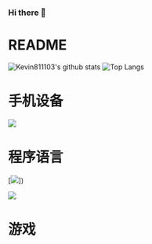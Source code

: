 ### Hi there 👋

# README

![Kevin811103's github stats](https://github-readme-stats.vercel.app/api?username=kevin811103)
![Top Langs](https://github-readme-stats.vercel.app/api/top-langs/?username=kevin811103&layout=compact&theme=vue-dark)

<!-- # linux 卡片

[![](https://img.shields.io/badge/OS-Arch%20Linux-33aadd?style=flat-square&logo=arch-linux&logoColor=ffffff)](https://www.archlinux.org/) -->

<!-- # mac 卡片

[![](https://img.shields.io/badge/macOS-Hackintosh-292e33?style=flat-square&logo=apple&logoColor=ffffff)](https://www.tonymacx86.com/) -->

# 手机设备

[![](https://img.shields.io/badge/ios-blue)](https://www.apple.com/)

# 程序语言

[![](https://img.shields.io/badge/-Java-007396?style=flat-square&logo=java&logoColor=ffffff)])

[![](https://img.shields.io/badge/javascript-blue)](https://developer.mozilla.org/zh-TW/docs/Web/JavaScript)

# 游戏

<!--
![](https://img.shields.io/badge/-Nintendo%20Switch-e60012?style=flat-square&logo=nintendo%20switch&logoColor=ffffff)
[![](https://img.shields.io/badge/Steam-171a21?style=flat-square&logo=steam&logoColor=ffffff)](https://steamcommunity.com/id/antzuhl) -->

<!--
**kevin811103/kevin811103** is a ✨ _special_ ✨ repository because its `README.md` (this file) appears on your GitHub profile.

Here are some ideas to get you started:

- 🔭 I’m currently working on ...
- 🌱 I’m currently learning ...
- 👯 I’m looking to collaborate on ...
- 🤔 I’m looking for help with ...
- 💬 Ask me about ...
- 📫 How to reach me: ...
- 😄 Pronouns: ...
- ⚡ Fun fact: ...
-->

<!--
參考
1. https://hsiangfeng.github.io/other/20210102/1186303391/

圖標產生網頁
 https://shields.io/

 -->
